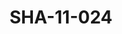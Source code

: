---
pid: SHA-11-024
title: SHA-11-024
language: en
collection: Sharhabil Ahmed
original_label: 
rights: Sharhabil Ahmed
location_of_original: Sharhabil Ahmed
photographer_or_studio: 
scanned_from: photograph 16.6 by 22.4
_date: 18/3/1966
location: Ethiopia, Bashuftu Military Airport
description: Reception of Harambe band at airport
additional_notes: 
permission_display: 'yes'
on_server: 'no'
on_website: 'no'
permalink: /archive/en/sha-11-024.html
layout: photo-page
---